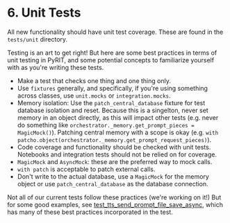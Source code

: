 # 6. Unit Tests

All new functionality should have unit test coverage. These are found in the `tests/unit` directory.

Testing is an art to get right! But here are some best practices in terms of unit testing in PyRIT, and some potential concepts to familiarize yourself with as you're writing these tests.

- Make a test that checks one thing and one thing only.
- Use `fixtures` generally, and specifically, if you're using something across classes, use `unit.mocks` or `integration.mocks`.
- Memory isolation: Use the `patch_central_database` fixture for test database isolation and reset. Because this is a singelton, never set memory in an object directly, as this will impact other tests (e.g. never do something like `orchestrator._memory.get_prompt_pieces = MagicMock()`). Patching central memory with a scope is okay (e.g. `with patcho.object(orchestrator._memory.get_prompt_request_pieces)`).
- Code coverage and functionality should be checked with unit tests. Notebooks and integration tests should not be relied on for coverage.
- `MagicMock` and `AsyncMock`: these are the preferred way to mock calls.
- `with patch` is acceptable to patch external calls.
- Don't write to the actual database, use a `MagicMock` for the memory object or use `patch_central_database` as the database connection.


Not all of our current tests follow these practices (we're working on it!) But for some good examples, see [test_tts_send_prompt_file_save_async](../../tests/unit/target/test_tts_target.py), which has many of these best practices incorporated in the test.
